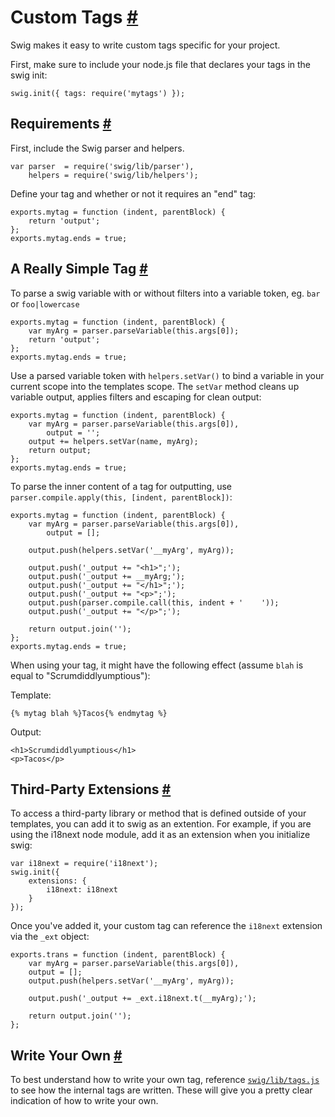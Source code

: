 Custom Tags <a name="custom-tags" href="#custom-tags">#</a>
===========

Swig makes it easy to write custom tags specific for your project.

First, make sure to include your node.js file that declares your tags in the swig init:

    swig.init({ tags: require('mytags') });

Requirements <a name="requirements" href="#requirements">#</a>
------------

First, include the Swig parser and helpers.

    var parser  = require('swig/lib/parser'),
        helpers = require('swig/lib/helpers');

Define your tag and whether or not it requires an "end" tag:

    exports.mytag = function (indent, parentBlock) {
        return 'output';
    };
    exports.mytag.ends = true;

A Really Simple Tag <a name="example" href="#example">#</a>
-------------------

To parse a swig variable with or without filters into a variable token, eg. `bar` or `foo|lowercase`

    exports.mytag = function (indent, parentBlock) {
        var myArg = parser.parseVariable(this.args[0]);
        return 'output';
    };
    exports.mytag.ends = true;

Use a parsed variable token with `helpers.setVar()` to bind a variable in your current scope into the templates scope. The `setVar` method cleans up variable output, applies filters and escaping for clean output:

    exports.mytag = function (indent, parentBlock) {
        var myArg = parser.parseVariable(this.args[0]),
            output = '';
        output += helpers.setVar(name, myArg);
        return output;
    };
    exports.mytag.ends = true;

To parse the inner content of a tag for outputting, use `parser.compile.apply(this, [indent, parentBlock])`:

    exports.mytag = function (indent, parentBlock) {
        var myArg = parser.parseVariable(this.args[0]),
            output = [];

        output.push(helpers.setVar('__myArg', myArg));

        output.push('_output += "<h1>";');
        output.push('_output += __myArg;');
        output.push('_output += "</h1>";');
        output.push('_output += "<p>";');
        output.push(parser.compile.call(this, indent + '    '));
        output.push('_output += "</p>";');

        return output.join('');
    };
    exports.mytag.ends = true;

When using your tag, it might have the following effect (assume `blah` is equal to "Scrumdiddlyumptious"):

Template:

    {% mytag blah %}Tacos{% endmytag %}

Output:

    <h1>Scrumdiddlyumptious</h1>
    <p>Tacos</p>

Third-Party Extensions <a name="third-party-extensions" href="#third-party-extensions">#</a>
----------------------

To access a third-party library or method that is defined outside of your templates, you can add it to swig as an extention. For example, if you are using the i18next node module, add it as an extension when you initialize swig:

    var i18next = require('i18next');
    swig.init({
        extensions: {
            i18next: i18next
        }
    });

Once you've added it, your custom tag can reference the `i18next` extension via the `_ext` object:

    exports.trans = function (indent, parentBlock) {
        var myArg = parser.parseVariable(this.args[0]),
        output = [];
        output.push(helpers.setVar('__myArg', myArg));

        output.push('_output += _ext.i18next.t(__myArg);');

        return output.join('');
    };

Write Your Own <a name="write-your-own" href="#write-your-own">#</a>
--------------

To best understand how to write your own tag, reference [`swig/lib/tags.js`](../lib/tags.js) to see how the internal tags are written. These will give you a pretty clear indication of how to write your own.
